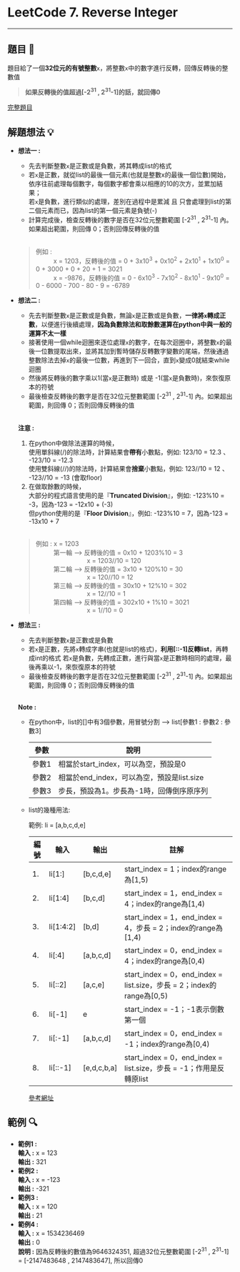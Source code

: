 # LeetCode 7. Reverse Integer
*****

## 題目 :book:
題目給了一個**32位元的有號整數**`x`，將整數`x`中的數字進行反轉，回傳反轉後的整數值
> **如果反轉後的值超過[-2<sup>31</sup> , 2<sup>31</sup>-1]的話，就回傳0**

[完整題目](https://leetcode.com/problems/reverse-integer/description/)

## 解題想法 :bulb:
- **想法一 :**  
  - 先去判斷整數`x`是正數或是負數，將其轉成list的格式  
  - 若`x`是正數，就從list的最後一個元素(也就是整數x的最後一個位數)開始，依序往前處理每個數字，每個數字都會乘以相應的10的次方，並累加結果；  
    若`x`是負數，進行類似的處理，差別在過程中是累減 且 只會處理到list的第二個元素而已，因為list的第一個元素是負號(-)  
  - 計算完成後，檢查反轉後的數字是否在32位元整數範圍 [-2<sup>31</sup> , 2<sup>31</sup>-1] 內。如果超出範圍，則回傳 0；否則回傳反轉後的值  
  <br/>

  > 例如 :  
  > &nbsp;&nbsp;&nbsp;&nbsp;&nbsp;&nbsp;&nbsp;&nbsp;&nbsp;&nbsp;x = 1203，反轉後的值 = 0 + 3x10<sup>3</sup> + 0x10<sup>2</sup> + 2x10<sup>1</sup> + 1x10<sup>0</sup> = 0 + 3000 + 0 + 20 + 1 = 3021  
  > &nbsp;&nbsp;&nbsp;&nbsp;&nbsp;&nbsp;&nbsp;&nbsp;&nbsp;&nbsp;x = -9876，反轉後的值 = 0 - 6x10<sup>3</sup> - 7x10<sup>2</sup> - 8x10<sup>1</sup> - 9x10<sup>0</sup> = 0 - 6000 - 700 - 80 - 9 = -6789
- **想法二 :**  
  - 先去判斷整數`x`是正數或是負數，無論`x`是正數或是負數，**一律將`x`轉成正數**，以便進行後續處理，**因為負數除法和取餘數運算在python中與一般的運算不太一樣**  
  - 接著使用一個while迴圈來逐位處理`x`的數字，在每次迴圈中，將整數`x`的最後一位數提取出來，並將其加到暫時儲存反轉數字變數的尾端，然後通過整數除法去掉`x`的最後一位數，再進到下一回合，直到`x`變成0就結束while迴圈  
  - 然後將反轉後的數字乘以1(當`x`是正數時) 或是 -1(當`x`是負數時)，來恢復原本的符號  
  - 最後檢查反轉後的數字是否在32位元整數範圍 [-2<sup>31</sup> , 2<sup>31</sup>-1] 內。如果超出範圍，則回傳 0；否則回傳反轉後的值  
  <br/>
  
  **注意 :**  
  1. 在python中做除法運算的時候，  
     使用單斜線(/)的除法時，計算結果會**帶有**小數點，例如: 123/10 = 12.3  、  -123/10 = -12.3  
     使用雙斜線(//)的除法時，計算結果會**捨棄**小數點，例如: 123//10 = 12  、  -123//10 = -13 (會取floor)  
  2. 在做取餘數的時候，  
     大部分的程式語言使用的是『**Truncated Division**』，例如: -123%10 = -3，因為-123 = -12x10 + (-3)  
     但python使用的是『**Floor Division**』，例如: -123%10 = 7，因為-123 = -13x10 + 7

  <br/>
  
  > 例如 : x = 1203  
  > &nbsp;&nbsp;&nbsp;&nbsp;&nbsp;&nbsp;&nbsp;&nbsp;&nbsp;&nbsp;第一輪 --> 反轉後的值 = 0x10 + 1203%10 = 3  
  > &nbsp;&nbsp;&nbsp;&nbsp;&nbsp;&nbsp;&nbsp;&nbsp;&nbsp;&nbsp;&nbsp;&nbsp;&nbsp;&nbsp;&nbsp;&nbsp;&nbsp;&nbsp;&nbsp;&nbsp;&nbsp;&nbsp;&nbsp;&nbsp;&nbsp;&nbsp;&nbsp;&nbsp;&nbsp;x = 1203//10 = 120  
  > &nbsp;&nbsp;&nbsp;&nbsp;&nbsp;&nbsp;&nbsp;&nbsp;&nbsp;&nbsp;第二輪 --> 反轉後的值 = 3x10 + 120%10 = 30  
  > &nbsp;&nbsp;&nbsp;&nbsp;&nbsp;&nbsp;&nbsp;&nbsp;&nbsp;&nbsp;&nbsp;&nbsp;&nbsp;&nbsp;&nbsp;&nbsp;&nbsp;&nbsp;&nbsp;&nbsp;&nbsp;&nbsp;&nbsp;&nbsp;&nbsp;&nbsp;&nbsp;&nbsp;&nbsp;x = 120//10 = 12  
  > &nbsp;&nbsp;&nbsp;&nbsp;&nbsp;&nbsp;&nbsp;&nbsp;&nbsp;&nbsp;第三輪 --> 反轉後的值 = 30x10 + 12%10 = 302  
  > &nbsp;&nbsp;&nbsp;&nbsp;&nbsp;&nbsp;&nbsp;&nbsp;&nbsp;&nbsp;&nbsp;&nbsp;&nbsp;&nbsp;&nbsp;&nbsp;&nbsp;&nbsp;&nbsp;&nbsp;&nbsp;&nbsp;&nbsp;&nbsp;&nbsp;&nbsp;&nbsp;&nbsp;&nbsp;x = 12//10 = 1  
  > &nbsp;&nbsp;&nbsp;&nbsp;&nbsp;&nbsp;&nbsp;&nbsp;&nbsp;&nbsp;第四輪 --> 反轉後的值 = 302x10 + 1%10 = 3021  
  > &nbsp;&nbsp;&nbsp;&nbsp;&nbsp;&nbsp;&nbsp;&nbsp;&nbsp;&nbsp;&nbsp;&nbsp;&nbsp;&nbsp;&nbsp;&nbsp;&nbsp;&nbsp;&nbsp;&nbsp;&nbsp;&nbsp;&nbsp;&nbsp;&nbsp;&nbsp;&nbsp;&nbsp;&nbsp;x = 1//10 = 0  
- **想法三 :**  
  - 先去判斷整數`x`是正數或是負數
  - 若`x`是正數，先將`x`轉成字串(也就是list的格式)，**利用[::-1]反轉list**，再轉成int的格式
    若`x`是負數，先轉成正數，進行與當`x`是正數時相同的處理，最後再乘以-1，來恢復原本的符號
  - 最後檢查反轉後的數字是否在32位元整數範圍 [-2<sup>31</sup> , 2<sup>31</sup>-1] 內。如果超出範圍，則回傳 0；否則回傳反轉後的值
  <br/>
  
  **Note :**  
  - 在python中，list的[]中有3個參數，用冒號分割 --> list[參數1 : 參數2 : 參數3]
    <br/>
    
    |參數  |說明    |
    |-----|--------|
    |參數1 |相當於start_index，可以為空，預設是0|
    |參數2 |相當於end_index，可以為空，預設是list.size|
    |參數3 |步長，預設為1。步長為-1時，回傳倒序原序列|
  - list的幾種用法:
    <br/>
    
    範例: li = [a,b,c,d,e]
    <br/>
    
    |編號   |輸入    |輸出    |註解    |
    |------|--------|--------|--------|
    | 1. |  li[1:]   |  [b,c,d,e]   |  start_index = 1；index的range為[1,5)                                |
    | 2. |  li[1:4]  |  [b,c,d]     |  start_index = 1，end_index = 4；index的range為[1,4)                 |
    | 3. | li[1:4:2] |  [b,d]       |  start_index = 1，end_index = 4，步長 = 2；index的range為[1,4)        |
    | 4. | li[:4]    |  [a,b,c,d]   |  start_index = 0，end_index = 4；index的range為[0,4)                 |
    | 5. | li[::2]   |  [a,c,e]     |  start_index = 0，end_index = list.size，步長 = 2；index的range為[0,5)|
    | 6. | li[-1]    |  e           |  start_index = -1；-1表示倒數第一個                                   |
    | 7. | li[:-1]   |  [a,b,c,d]   |  start_index = 0，end_index = -1；index的range為[0,4)                |
    | 8. | li[::-1]  |  [e,d,c,b,a] |  start_index = 0，end_index = list.size，步長 = -1；作用是反轉原list  |
    

    [參考網址](https://blog.csdn.net/weixin_39630880/article/details/110397646)
## 範例 :mag:
- **範例1 :**  
  **輸入 :** x = 123  
  **輸出 :** 321  
- **範例2 :**  
  **輸入 :** x = -123   
  **輸出 :** -321  
- **範例3 :**  
  **輸入 :** x = 120   
  **輸出 :** 21  
- **範例4 :**  
  **輸入 :** x = 1534236469   
  **輸出 :** 0  
  **說明 :** 因為反轉後的數值為9646324351, 超過32位元整數範圍 [-2<sup>31</sup> , 2<sup>31</sup>-1] = [-2147483648 , 2147483647], 所以回傳0 
